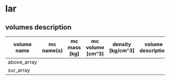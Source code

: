 # lar

## volumes description

| volume name | mc name(s) | mc mass [kg] | mc volume [cm^3] | density [kg/cm^3] | volume description | notes |
| ----------- | ---------- | ------------ | ---------------- | ----------------- | ------------------ | ----- |
| above_array |            |              |                  |                   |                    |       | 
| sur_array   |            |              |                  |                   |                    |       |



